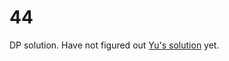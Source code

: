 # 44

DP solution. Have not figured out [Yu's solution](https://yucoding.blogspot.com/2013/02/leetcode-question-123-wildcard-matching.html) yet.


